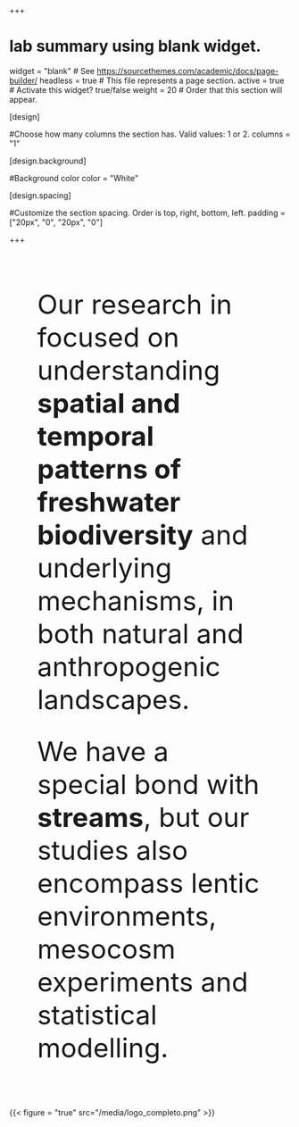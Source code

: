 +++
# lab summary using blank widget.
widget = "blank"  # See https://sourcethemes.com/academic/docs/page-builder/
headless = true  # This file represents a page section.
active = true  # Activate this widget? true/false
weight = 20  # Order that this section will appear.


[design]

#Choose how many columns the section has. Valid values: 1 or 2.
columns = "1"

  
[design.background]

#Background color
color = "White"


[design.spacing]

#Customize the section spacing. Order is top, right, bottom, left.
padding = ["20px", "0", "20px", "0"]



  
+++
<div class="container">
  <div class="row">


<div class="col-12 col-lg-8" style="padding:50px;"> 

<font size="10">Our research in focused on understanding **spatial and temporal patterns of freshwater biodiversity** and underlying mechanisms, in both natural and anthropogenic landscapes.</font>  
<br>
<br>
<font size="12">We have a special bond with **streams**, but our studies also encompass lentic environments, mesocosm experiments and statistical modelling.</font> 
<br>
</div>

{{< figure = "true" src="/media/logo_completo.png" >}}



